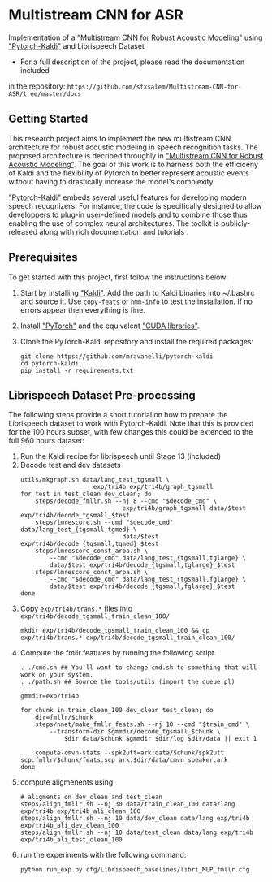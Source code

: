 
# Multistream CNN for ASR

Implementation of a ["Multistream CNN for Robust Acoustic Modeling"](https://arxiv.org/abs/2005.10470) using ["Pytorch-Kaldi"](https://github.com/mravanelli/pytorch-kaldi) and Librispeech Dataset

* For a full description of the project, please read the documentation included

in the repository:
```https://github.com/sfxsalem/Multistream-CNN-for-ASR/tree/master/docs```

Getting Started
-------------
This research project aims to implement the new multistream CNN architecture for robust acoustic modeling in speech recognition tasks. The proposed architecture is decribed throughly in ["Multistream CNN for Robust Acoustic Modeling"](https://arxiv.org/abs/2005.10470). The goal of this work is to harness both the efficiceny of Kaldi and the flexibility of Pytorch to better represent acoustic events without having to drastically increase the model's complexity.

["Pytorch-Kaldi"](https://github.com/mravanelli/pytorch-kaldi) embeds several useful features for developing modern speech recognizers. For instance, the code is specifically designed to allow developpers to plug-in user-defined models and to combine those thus enabling the use of complex neural architectures. The toolkit is publicly-released along with rich documentation and tutorials .

Prerequisites
-------------
To get started with this project, first follow the instructions below:


 1. Start by installing ["Kaldi"](http://kaldi-asr.org/). Add the path to Kaldi binaries into ~/.bashrc and source it.
	Use ```copy-feats``` or ```hmm-info``` to test the installation. If no errors appear then everything is fine.

2. Install ["PyTorch"](http://pytorch.org/) and the equivalent ["CUDA libraries"](https://developer.nvidia.com/cuda-downloads).
3. Clone the PyTorch-Kaldi repository and install the required packages:
	```
	git clone https://github.com/mravanelli/pytorch-kaldi
	cd pytorch-kaldi
	pip install -r requirements.txt
	```
Librispeech Dataset Pre-processing
-------------
The following steps provide a short tutorial on how to prepare the Librispeech dataset to work with Pytorch-Kaldi. Note that this is provided for the 100 hours subset, with few changes this could be extended to the full 960 hours dataset:

1. Run the Kaldi recipe for librispeech until Stage 13 (included)
2. Decode test and dev datasets
	```
	utils/mkgraph.sh data/lang_test_tgsmall \
						exp/tri4b exp/tri4b/graph_tgsmall
	for test in test_clean dev_clean; do
		steps/decode_fmllr.sh --nj 8 --cmd "$decode_cmd" \
								exp/tri4b/graph_tgsmall data/$test exp/tri4b/decode_tgsmall_$test
		steps/lmrescore.sh --cmd "$decode_cmd" data/lang_test_{tgsmall,tgmed} \
								data/$test exp/tri4b/decode_{tgsmall,tgmed}_$test
		steps/lmrescore_const_arpa.sh \
			--cmd "$decode_cmd" data/lang_test_{tgsmall,tglarge} \
			data/$test exp/tri4b/decode_{tgsmall,tglarge}_$test
		steps/lmrescore_const_arpa.sh \
			--cmd "$decode_cmd" data/lang_test_{tgsmall,fglarge} \
			data/$test exp/tri4b/decode_{tgsmall,fglarge}_$test
	done
	```
3. Copy ```exp/tri4b/trans.*``` files into ```exp/tri4b/decode_tgsmall_train_clean_100/```
	```
	mkdir exp/tri4b/decode_tgsmall_train_clean_100 && cp exp/tri4b/trans.* exp/tri4b/decode_tgsmall_train_clean_100/
	```
4. Compute the fmllr features by running the following script.
	```
	. ./cmd.sh ## You'll want to change cmd.sh to something that will work on your system.
	. ./path.sh ## Source the tools/utils (import the queue.pl)

	gmmdir=exp/tri4b

	for chunk in train_clean_100 dev_clean test_clean; do
		dir=fmllr/$chunk
		steps/nnet/make_fmllr_feats.sh --nj 10 --cmd "$train_cmd" \
			--transform-dir $gmmdir/decode_tgsmall_$chunk \
				$dir data/$chunk $gmmdir $dir/log $dir/data || exit 1
	 
		compute-cmvn-stats --spk2utt=ark:data/$chunk/spk2utt scp:fmllr/$chunk/feats.scp ark:$dir/data/cmvn_speaker.ark
	done
	```
5. compute aligmenents using:
	```
	# aligments on dev_clean and test_clean
	steps/align_fmllr.sh --nj 30 data/train_clean_100 data/lang exp/tri4b exp/tri4b_ali_clean_100
	steps/align_fmllr.sh --nj 10 data/dev_clean data/lang exp/tri4b exp/tri4b_ali_dev_clean_100
	steps/align_fmllr.sh --nj 10 data/test_clean data/lang exp/tri4b exp/tri4b_ali_test_clean_100
	```
6. run the experiments with the following command:
	```
	python run_exp.py cfg/Librispeech_baselines/libri_MLP_fmllr.cfg
	```
